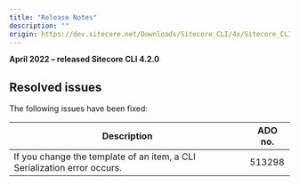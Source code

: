 ```yaml
---
title: "Release Notes"
description: ""
origin: https://dev.sitecore.net/Downloads/Sitecore_CLI/4x/Sitecore_CLI_420/Release_Notes
---
```


**April 2022 – released Sitecore CLI 4.2.0**

## Resolved issues

The following issues have been fixed:

 | Description | ADO no. |
 | --- | --- |
 | ​If you change the template of an item, a CLI Serialization error occurs. | 513298 |